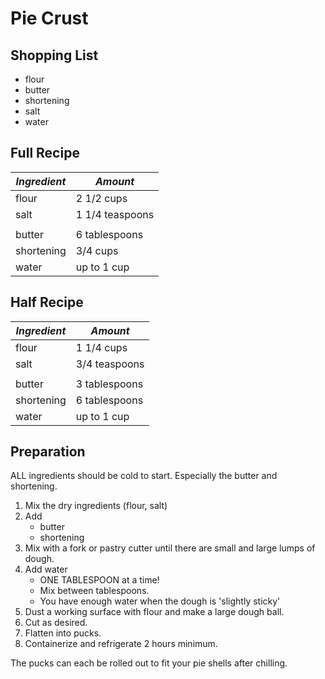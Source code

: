 # Pie Crust

## Shopping List

* flour
* butter
* shortening
* salt
* water

## Full Recipe

| *Ingredient* | *Amount* |
| --- | --- |
| flour | 2 1/2 cups |
| salt | 1 1/4 teaspoons |
| | |
| butter | 6 tablespoons |
| shortening | 3/4 cups |
| water | up to 1 cup |

## Half Recipe

| *Ingredient* | *Amount* |
| --- | --- |
| flour | 1 1/4 cups |
| salt | 3/4 teaspoons |
| | |
| butter | 3 tablespoons |
| shortening | 6 tablespoons |
| water | up to 1 cup |

## Preparation

ALL ingredients should be cold to start. Especially the butter and shortening.

1. Mix the dry ingredients (flour, salt)
1. Add
   * butter
   * shortening
1. Mix with a fork or pastry cutter until there are small and large lumps of dough.
1. Add water
   * ONE TABLESPOON at a time!
   * Mix between tablespoons.
   * You have enough water when the dough is 'slightly sticky'
1. Dust a working surface with flour and make a large dough ball.
1. Cut as desired.
1. Flatten into pucks.
1. Containerize and refrigerate 2 hours minimum.

The pucks can each be rolled out to fit your pie shells after chilling.
